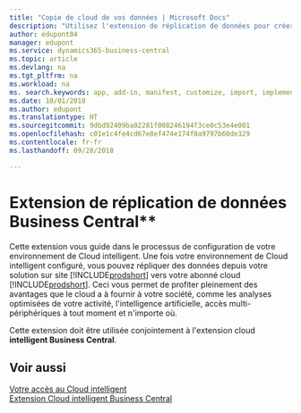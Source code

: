 ```yaml
---
title: "Copie de cloud de vos données | Microsoft Docs"
description: "Utilisez l'extension de réplication de données pour créer une copie cloud de vos données afin d'être connecté au Cloud intelligent."
author: edupont04
manager: edupont
ms.service: dynamics365-business-central
ms.topic: article
ms.devlang: na
ms.tgt_pltfrm: na
ms.workload: na
ms. search.keywords: app, add-in, manifest, customize, import, implement
ms.date: 10/01/2018
ms.author: edupont
ms.translationtype: HT
ms.sourcegitcommit: 9dbd92409ba02281f008246194f3ce0c53e4e001
ms.openlocfilehash: c01e1c4fe4cd67e8ef474e174f0a9797b60de329
ms.contentlocale: fr-fr
ms.lasthandoff: 09/28/2018

---
```


# <a name="business-central-data-replication-extension"></a>Extension de réplication de données Business Central**

Cette extension vous guide dans le processus de configuration de votre environnement de Cloud intelligent.  Une fois votre environnement de Cloud intelligent configuré, vous pouvez répliquer des données depuis votre solution sur site [!INCLUDE[prodshort](includes/prodshort.md)] vers votre abonné cloud [!INCLUDE[prodshort](includes/prodshort.md)].  Ceci vous permet de profiter pleinement des avantages que le cloud a à fournir à votre société, comme les analyses optimisées de votre activité, l'intelligence artificielle, accès multi-périphériques à tout moment et n'importe où.

Cette extension doit être utilisée conjointement à l'extension cloud **intelligent Business Central**.

## <a name="see-also"></a>Voir aussi

[Votre accès au Cloud intelligent](about-intelligent-cloud.md)  
[Extension Cloud intelligent Business Central](ui-extensions-intelligent-cloud.md)  

